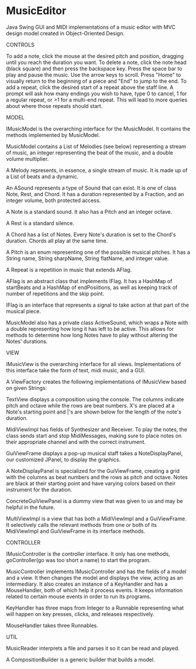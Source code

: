 # MusicEditor
Java Swing GUI and MIDI implementations of a music editor with MVC design model created in Object-Oriented Design.

CONTROLS

To add a note, click the mouse at the desired pitch and position, dragging until you reach the
duration you want.
To delete a note, click the note head (black square) and then press the backspace key.
Press the space bar to play and pause the music.
Use the arrow keys to scroll.
Press "Home" to visually return to the beginning of a piece and "End" to jump to the end.
To add a repeat, click the desired start of a repeat above the staff line. A prompt will ask how
many endings you wish to have, type 0 to cancel, 1 for a regular repeat, or >1 for a multi-end
repeat. This will lead to more queries about where those repeats should start.

MODEL

IMusicModel is the overarching interface for the MusicModel. It contains the methods implemented
by MusicModel.

MusicModel contains a List of Melodies (see below) representing a stream of music, an integer
representing the beat of the music, and a double volume multiplier.

A Melody represents, in essence, a single stream of music. It is made up of a List of beats and a
dynamic.

An ASound represents a type of Sound that can exist. It is one of class Note, Rest, and Chord. It
has a duration represented by a Fraction, and an integer volume, both protected access.

A Note is a standard sound. It also has a Pitch and an integer octave.

A Rest is a standard silence.

A Chord has a list of Notes. Every Note's duration is set to the Chord's duration. Chords all play
at the same time.

A Pitch is an enum representing one of the possible musical pitches. It has a String name, String
sharpName, String flatName, and integer value.

A Repeat is a repetition in music that extends AFlag.

AFlag is an abstract class that implements IFlag. It has a HashMap of startBeats and a HashMap
of endPosiitions, as well as keeping track of number of repetitions and the skip point.

IFlag is an interface that represents a signal to take action at that part of the musical piece.

MusicModel also has a private class ActiveSound, which wraps a Note with a double representing how
long it has left to be active. This allows for methods to determine how long Notes have to play
without altering the Notes' durations.

VIEW

IMusicView is the overarching interface for all views. Implementations of this interface take the
form of text, midi music, and a GUI.

A ViewFactory creates the following implementations of IMusicView based on given Strings:

TextView displays a composition using the console. The columns indicate pitch and octave while the
rows are beat numbers. X's are placed at a Note's starting point and |'s are shown below for the
length of the note's duration.

MidiViewImpl has fields of Synthesizer and Receiver. To play the notes, the class sends start and
stop MidiMessages, making sure to place notes on their appropriate channel and with the correct
instrument.

GuiViewFrame displays a pop-up musical staff takes a NoteDisplayPanel, our customized JPanel, to
display the graphics.

A NoteDisplayPanel is specialized for the GuiViewFrame, creating a grid with the columns as beat
numbers and the rows as pitch and octave. Notes are black at their starting point and have varying
colors based on their instrument for the duration.

ConcreteGuiViewPanel is a dummy view that was given to us and may be helpful in the future.

MultiViewImpl is a view that has both a MidiViewImpl and a GuiViewFrame. It selectively calls the
relevant methods from one or both of its MidiViewImpl and GuiViewFrame in its interface methods.

CONTROLLER

IMusicController is the controller interface. It only has one methods, goController(go was too
short a name) to start the program.

MusicController implements IMusicController and has the fields of a model and a view. It then
changes the model and displays the view, acting as an intermediary. It also creates an instance of
a KeyHandler and has a MouseHandler, both of which help it process events. It keeps information
related to certain mouse events in order to run its programs.

KeyHandler has three maps from Integer to a Runnable representing what will happen on key presses,
clicks, and releases respectively.

MouseHandler takes three Runnables.

UTIL

MusicReader interprets a file and parses it so it can be read and played.

A CompositionBuilder is a generic builder that builds a model.


